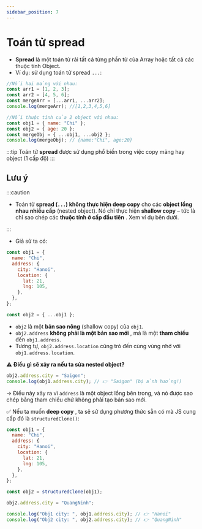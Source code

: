 ```yaml
---
sidebar_position: 7
---
```


# Toán tử spread

- **Spread** là một toán tử rải tất cả từng phần tử của Array hoặc tất cả các thuộc tính Object.
- Ví dụ: sử dụng toán tử spread `...`:

```js
//Nối hai mảng với nhau:
const arr1 = [1, 2, 3];
const arr2 = [4, 5, 6];
const mergeArr = [...arr1, ...arr2];
console.log(mergeArr); //[1,2,3,4,5,6]

//Nối thuộc tính của 2 object với nhau:
const obj1 = { name: "Chi" };
const obj2 = { age: 20 };
const mergeObj = { ...obj1, ...obj2 };
console.log(mergeObj); // {name:"Chi", age:20}
```

:::tip
Toán tử **spread** được sử dụng phổ biến trong việc copy mảng hay object (1 cấp độ)
:::

## Lưu ý

:::caution

- Toán tử **spread (`...`) không thực hiện deep copy** cho các **object lồng nhau nhiều cấp** (nested object). Nó chỉ thực hiện **shallow copy** – tức là chỉ sao chép các **thuộc tính ở cấp đầu tiên** . Xem ví dụ bên dưới.

:::

- Giả sử ta có:

```js
const obj1 = {
  name: "Chi",
  address: {
    city: "Hanoi",
    location: {
      lat: 21,
      lng: 105,
    },
  },
};

const obj2 = { ...obj1 };
```

- `obj2` là một **bản sao nông** (shallow copy) của `obj1`.
- `obj2.address` **không phải là một bản sao mới** , mà là một **tham chiếu** đến `obj1.address`.
- Tương tự, `obj2.address.location` cũng trỏ đến cùng vùng nhớ với `obj1.address.location`.

⚠️ **Điều gì sẽ xảy ra nếu ta sửa nested object?**

```js
obj2.address.city = "Saigon";
console.log(obj1.address.city); // 👉 "Saigon" (bị ảnh hưởng!)
```

→ Điều này xảy ra vì `address` là một object lồng bên trong, và nó được sao chép bằng tham chiếu chứ không phải tạo bản sao mới.

✅ Nếu ta muốn **deep copy** , ta sẽ sử dụng phương thức sẵn có mà JS cung cấp đó là `structuredClone()`:

```js
const obj1 = {
  name: "Chi",
  address: {
    city: "Hanoi",
    location: {
      lat: 21,
      lng: 105,
    },
  },
};

const obj2 = structuredClone(obj1);

obj2.address.city = "QuangNinh";

console.log("Obj1 city: ", obj1.address.city); // 👉 "Hanoi"
console.log("Obj2 city: ", obj2.address.city); // 👉 "QuangNinh"
```
